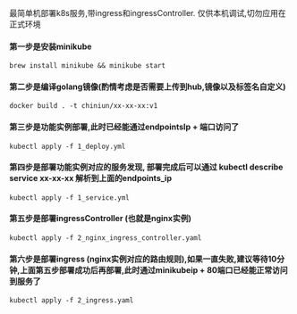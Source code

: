 最简单机部署k8s服务,带ingress和ingressController. 仅供本机调试,切勿应用在正式环境

#### 第一步是安装minikube

```
brew install minikube && minikube start
```

#### 第二步是编译golang镜像(酌情考虑是否需要上传到hub,镜像以及标签名自定义)

```
docker build . -t chiniun/xx-xx-xx:v1
```

#### 第三步是功能实例部署,此时已经能通过endpointsIp + 端口访问了

```
kubectl apply -f 1_deploy.yml
```

#### 第四步是部署功能实例对应的服务发现, 部署完成后可以通过 kubectl describe service xx-xx-xx 解析到上面的endpoints_ip

```
kubectl apply -f 1_service.yml
```

#### 第五步是部署ingressController (也就是nginx实例)

```
kubectl apply -f 2_nginx_ingress_controller.yaml
```

#### 第六步是部署ingress (nginx实例对应的路由规则),如果一直失败,建议等待10分钟,上面第五步部署成功后再部署,此时通过minikubeip + 80端口已经能正常访问到服务了

```
kubectl apply -f 2_ingress.yaml
```
